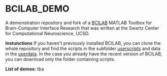 BCILAB_DEMO
======

A demonstration repository and fork of a [BCILAB](https://github.com/sccn/BCILAB) MATLAB Toolbox for Brain-Computer Interface Research that was written at the Swartz Center for Computational Neuroscience, UCSD. 

**Instunctions**
If you haven't previously installed BCILAB, you can clone the whole repository and find the scripts in the subfolder [userscripts](https://github.com/miladinovic/BCILAB_DEMO/tree/devel/userscripts) and data in the [userdata](https://github.com/miladinovic/BCILAB_DEMO/tree/devel/userdata). In the case you already have the recent version of BCILAB, you can download only the folder containing scripts.


**List of demos:**
tba
